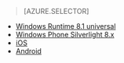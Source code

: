 > [AZURE.SELECTOR]
- [Windows Runtime 8.1 universal](/documentation/articles/notification-hubs-windows-store-dotnet-send-breaking-news)
- [Windows Phone Silverlight 8.x](/documentation/articles/notification-hubs-windows-phone-send-breaking-news)
- [iOS](/documentation/articles/notification-hubs-ios-send-breaking-news)
- [Android](/documentation/articles/notification-hubs-aspnet-backend-android-breaking-news)

<!---HONumber=82-->